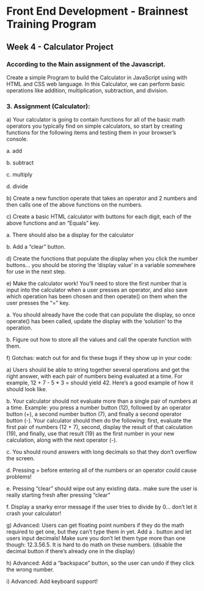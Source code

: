 # Front End Development - Brainnest Training Program 

## Week 4 - Calculator Project

### According to the Main assignment of the Javascript. 
Create a simple Program to build the Calculator in JavaScript using with HTML and CSS web language.
In this Calculator, we can perform basic operations like addition, multiplication, subtraction, and division.

### 3. Assignment (Calculator):

a) Your calculator is going to contain functions for all of the basic math operators you typically find on simple calculators, so start by creating functions for the following items and testing them in your browser’s console.

  a. add
  
  b. subtract
  
  c. multiply
  
  d. divide
  

b) Create a new function operate that takes an operator and 2 numbers and then calls one of the above functions on the numbers.

c) Create a basic HTML calculator with buttons for each digit, each of the above functions and an “Equals” key.

  a. There should also be a display for the calculator
  
  b. Add a “clear” button.

d) Create the functions that populate the display when you click the number buttons… you should be storing the ‘display value’ in a variable somewhere for use in the next step.

e) Make the calculator work! You’ll need to store the first number that is input into the calculator when a user presses an operator, and also save which operation has   been chosen and then operate() on them when the user presses the “=” key.

  a. You should already have the code that can populate the display, so once operate() has been called, update the display with the ‘solution’ to the operation.
  
  b. Figure out how to store all the values and call the operate function with them.

f) Gotchas: watch out for and fix these bugs if they show up in your code:

  a) Users should be able to string together several operations and get the right answer, with each pair of numbers being evaluated at a time. For example, 12 + 7 - 5    * 3 = should yield 42. Here’s a good example of how it should look like.
  
  b. Your calculator should not evaluate more than a single pair of numbers at a time. Example: you press a number button (12), followed by an operator button (+), a     second number button (7), and finally a second operator button (-). Your calculator should then do the following: first, evaluate the first pair of numbers (12 + 7),   second, display the result of that calculation (19), and finally, use that result (19) as the first number in your new calculation, along with the next operator (-).
  
  c. You should round answers with long decimals so that they don’t overflow the screen.
  
  d. Pressing = before entering all of the numbers or an operator could cause problems!
  
  e. Pressing “clear” should wipe out any existing data.. make sure the user is really starting fresh after pressing “clear”
  
  f. Display a snarky error message if the user tries to divide by 0… don’t let it crash your calculator!
  
  g) Advanced: Users can get floating point numbers if they do the math required to get one, but they can’t type them in yet. Add a . button and let users input          decimals! Make sure you don’t let them type more than one though: 12.3.56.5. It is hard to do math on these numbers. (disable the decimal button if there’s already    one in the display)
  
  h) Advanced: Add a “backspace” button, so the user can undo if they click the wrong number.
  
  i) Advanced: Add keyboard support!
